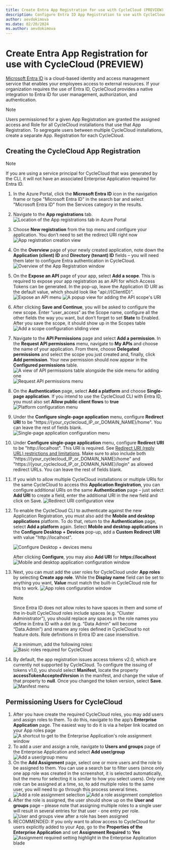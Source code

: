 ```yaml
---
title: Create Entra App Registration for use with CycleCloud (PREVIEW)
description: Configure Entra ID App Registration to use with CycleCloud
author: aevdokimova
ms.date: 02/20/2024
ms.author: aevdokimova
---
```


# Create Entra App Registration for use with CycleCloud **(PREVIEW)**

[Microsoft Entra ID](/entra/fundamentals) is a cloud-based identity and access management service that enables your employees access to external resources. If your organization requires the use of Entra ID, CycleCloud provides a native integration to Entra ID for user management, authorization, and authentication.

> [!NOTE]
> Users permissioned for a given App Registration are granted the assigned access and Role for all CycleCloud installations that use that App Registration. To segregate users between multiple CycleCloud installations, create a separate App. Registration for each CycleCloud. 

## Creating the CycleCloud App Registration

> [!NOTE]
> If you are using a service principal for CycleCloud that was generated by the CLI, it will not have an associated Enterprise Application required for Entra ID.

1. In the Azure Portal, click the **Microsoft Entra ID** icon in the navigation frame or type "Microsoft Entra ID" in the search bar and select "Microsoft Entra ID" from the Services category in the results. 
1. Navigate to the **App registrations** tab. 
![Location of the App registrations tab in Azure Portal](../images/entra-setup/entra1.png)
1. Choose **New registration** from the top menu and configure your application. You don’t need to set the redirect URI right now
![App registration creation view](../images/entra-setup/entra17.png)
1. On the **Overview** page of your newly created application, note down the **Application (client) ID** and **Directory (tenant) ID** fields – you will need them later to configure Entra authentication in CycleCloud.
![Overview of the App Registration window](../images/entra-setup/entra2.png)
1. On the **Expose an API** page of your app, select **Add a scope**. This is required to expose your app registration as an API for which Access Tokens can be generated. In the pop-up, leave the Application ID URI as the default value, which should look like "api://{ClientID}".
![Expose an API menu](../images/entra-setup/entra3.png)
![A popup view for adding the API scope's URI](../images/entra-setup/entra4.png)
1. After clicking **Save and Continue**, you will be asked to configure the new scope.   Enter “user_access” as the Scope name, configure all the other fields the way you want, but don’t forget to set **State** to Enabled. After you save the scope, it should show up in the Scopes table 
![Add a scope configuration sliding view](../images/entra-setup/entra5.png)
1. Navigate to the **API Permissions** page and select **Add a permission**. In the **Request API permissions** menu, navigate to **My APIs** and choose the name of your application. From there, choose **Delegated permissions** and select the scope you just created and, finally, click **Add permission**. Your new permission should now appear in the **Configured permissions** table. 
![A view of API permissions table alongside the side menu for adding one](../images/entra-setup/entra6.png)
![Request API permissions menu](../images/entra-setup/entra7.png)
1. On the **Authentication** page, select **Add a platform** and choose **Single-page application**. If you intend to use the CycleCloud CLI with Entra ID, you must also set **Allow public client flows** to **true**
![Platform configuration menu](../images/entra-setup/entra8.png)
1. Under the **Configure single-page application** menu, configure **Redirect URI** to be "https://{your_cyclecloud_IP_or_DOMAIN_NAME}/home". You can leave the rest of fields blank.
![Single-page application configuration menu](../images/entra-setup/entra18.png)
1.	Under **Configure single-page application** menu, configure **Redirect URI** to be "http://localhost". This URI is required.  See [Redirect URI (reply URL) restrictions and limitations](/entra/identity-platform/reply-url). Make sure to also include both "https://{your_cyclecloud_IP_or_DOMAIN_NAME}/home" and "https://{your_cyclecloud_IP_or_DOMAIN_NAME}/login" as allowed redirect URLs. You can leave the rest of fields blank.
1.  If you wish to allow multiple CycleCloud installations or multiple URIs for the same CycleCloud to access this **Application Registration**, you can configure additional URIs on the same **Authentication** page – just select **Add URI** to create a field, enter the additional URI in the new field and click on Save. 
![Redirect URI configuration view](../images/entra-setup/entra15.png)
1.	To enable the CycleCloud CLI to authenticate against the new Application Registration, you must also add the **Mobile and desktop applications** platform.  To do that, return to the **Authentication** page, select **Add a platform** again.  Select **Mobile and desktop applications** in the **Configure Desktop + Devices** pop-up, add a **Custom Redirect URI** with value "http://localhost".

    ![Configure Desktop + devices menu](../images/entra-setup/entra19.png)
    
    After clicking **Configure**, you may also **Add URI** for **https://localhost**
    ![Mobile and desktop application configuration window](../images/entra-setup/entra20.png)
1.	Next, you can must add the user roles for CycleCloud under **App roles** by selecting **Create app role**. While the **Display name** field can be set to anything you want, **Value** must match the built-in CycleCloud role for this to work. 
![App roles configuration window](../images/entra-setup/entra9.png)
    > [!NOTE]
    > Since Entra ID does not allow roles to have spaces in them and some of the in-built CycleCloud roles include spaces (e.g. “Cluster Administrator”), you should replace any spaces in the role names you define in Entra ID with a dot (e.g. “Data Admin” will become “Data.Admin”) and rename any roles defined in CycleCloud to not feature dots. Role definitions in Entra ID are case insensitive.

    At a minimum, add the following roles:
    ![Basic roles required for CycleCloud](../images/entra-setup/entra21.png)
1. By default, the app registration issues access tokens v2.0, which are currently not supported by CycleCloud. To configure the issuing of tokens v1.0, you should select **Manifest**, locate the property **accessTokenAcceptedVersion** in the manifest, and change the value of that property to **null**. Once you changed the token version, select **Save**.
![Manifest menu](../images/entra-setup/entra24.png)
## Permissioning Users for CycleCloud

1. After you have create the required CycleCloud roles, you may add users and assign roles to them. To do this, navigate to the app’s **Enterprise Application** page. The easiest way to do it is via a helper link located on your App roles page 
![A shortcut to get to the Enterprise Application's role assignment window](../images/entra-setup/entra10.png)
1. To add a user and assign a role, navigate to **Users and groups** page of the Enterprise Application and select **Add user/group**
![Add a user/group menu](../images/entra-setup/entra11.png)
1. On the **Add Assignment** page, select one or more users and the role to be assigned to them. You can use a search bar to filter users (since only one app role was created in the screenshot, it is selected automatically, but the menu for selecting it is similar to how you select users). Only one role can be assigned at a time, so, to add multiple roles to the same user, you will need to go through this process several times.
![Add a role assignment selection](../images/entra-setup/entra12.png)
![Add a role assignment completion](../images/entra-setup/entra13.png)
1. After the role is assigned, the user should show up on the **User and groups** page – please note that assigning multiple roles to a single user will result in several entries for that user - one entry per role.
![User and groups view after a role has been assigned](../images/entra-setup/entra14.png)
1. RECOMMENDED: If you only want to allow access to CycleCloud for users explicitly added to your App, go to the **Properties of the Enterprise Application** and set **Assignment Required** to **Yes** 
![Assignment required setting highlight in the Enterprise Application blade](../images/entra-setup/entra16.png)